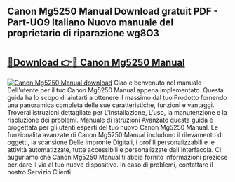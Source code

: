 ## Canon Mg5250 Manual Download gratuit PDF - Part-UO9 Italiano Nuovo manuale del proprietario di riparazione wg8O3

# <h2><a href="http://dfazem.blite.top/?on=Canon+Mg5250+Manual">🔗Download 👉🔴 Canon Mg5250 Manual</a></h2>

[![Canon Mg5250 Manual download](https://i.imgur.com/lujVjoI.png)](http://dfazem.blite.top/?on=Canon+Mg5250+Manual)
Ciao e benvenuto nel manuale Dell'utente per il tuo Canon Mg5250 Manual appena implementato. Questa guida ha lo scopo di aiutarti a ottenere il massimo dal tuo Prodotto fornendo una panoramica completa delle sue caratteristiche, funzioni e vantaggi. Troverai istruzioni dettagliate per L'installazione, L'uso, la manutenzione e la risoluzione dei problemi. Manuale di istruzioni Avanzato questa guida è progettata per gli utenti esperti del tuo nuovo Canon Mg5250 Manual. Le funzionalità avanzate di Canon Mg5250 Manual includono il rilevamento di oggetti, la scansione Delle Impronte Digitali, i profili personalizzabili e le attività automatizzate, tutte accessibili e personalizzate dall'interfaccia. Ci auguriamo che Canon Mg5250 Manual ti abbia fornito informazioni preziose per dare il via al tuo nuovo dispositivo. In caso di problemi, contattare il nostro Servizio Clienti.
